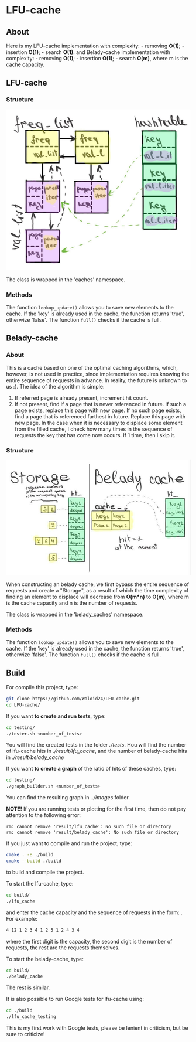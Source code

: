 # LFU-cache

## About
Here is my LFU-cache implementation with complexity:
    - removing **O(1)**;
    - insertion **O(1)**;
    - search **O(1)**.
and Belady-cache implementation with complexity:
    - removing **O(1)**;
    - insertion **O(1)**;
    - search **O(m)**, where m is the cache capacity.


## LFU-cache

### Structure
![my LFU-cache structure](./images/lfu_cache.jpg)

The class is wrapped in the 'caches' namespace.

### Methods

The function `lookup_update()` allows you to save new elements to the cache. If the 'key' is already used in the cache, the function returns 'true', otherwize 'false'.
The function `full()` checks if the cache is full.

## Belady-cache

### About
This is a cache based on one of the optimal caching algorithms, which, however, is not used in practice, since implementation requires knowing the entire sequence of requests in advance. In reality, the future is unknown to us :). 
The idea of the algorithm is simple:
1) If referred page is already present, increment hit count.
2) If not present, find if a page that is never referenced in future. If such a page exists, replace this page with new page. If no such page exists, find a page that is referenced farthest in future. Replace this page with new page.
In the case when it is necessary to displace some element from the filled cache, I check how many times in the sequence of requests the key that has come now occurs. If 1 time, then I skip it.

### Structure
![my Belady-cache structure](./images/belady_cache.jpg)

When constructing an belady cache, we first bypass the entire sequence of requests and create a "Storage", as a result of which the time complexity of finding an element to displace will decrease from **O(m*n)** to **O(m)**, where m is the cache capacity and n is the number of requests.

The class is wrapped in the 'belady_caches' namespace.

### Methods

The function `lookup_update()` allows you to save new elements to the cache. If the 'key' is already used in the cache, the function returns 'true', otherwize 'false'.
The function `full()` checks if the cache is full.

## Build

For compile this project, type:
```bash
git clone https://github.com/Waloid24/LFU-cache.git
cd LFU-cache/
```
If you want **to create and run tests**, type:
```bash
cd testing/
./tester.sh <number_of_tests>
```
You will find the created tests in the folder *./tests*.
Нou will find the number of lfu-cache hits in *./result/lfu_cache*, and the number of belady-cache hits in *./result/belady_cache*

If you want **to create a graph** of the ratio of hits of these caches, type:

```bash
cd testing/
./graph_builder.sh <number_of_tests>
```
You can find the resulting graph in *../images* folder.

**NOTE!** If you are running tests or plotting for the first time, then do not pay attention to the following error:
```
rm: cannot remove 'result/lfu_cache': No such file or directory
rm: cannot remove 'result/belady_cache': No such file or directory
```

If you just want to compile and run the project, type:
```bash
cmake . -B ./build
cmake --build ./build
```
to build and compile the project.

To start the lfu-cache, type:
```bash
cd build/
./lfu_cache
```
and enter the cache capacity and the sequence of requests in the form: <capacity> <number of requests> <requests>.
For example:
```bash
4 12 1 2 3 4 1 2 5 1 2 4 3 4
```
where the first digit is the capacity, the second digit is the number of requests, the rest are the requests themselves.

To start the belady-cache, type:
```bash
cd build/
./belady_cache
```
The rest is similar.

It is also possible to run Google tests for lfu-cache using:
```bash
cd ./build
./lfu_cache_testing
```
This is my first work with Google tests, please be lenient in criticism, but be sure to criticize!


